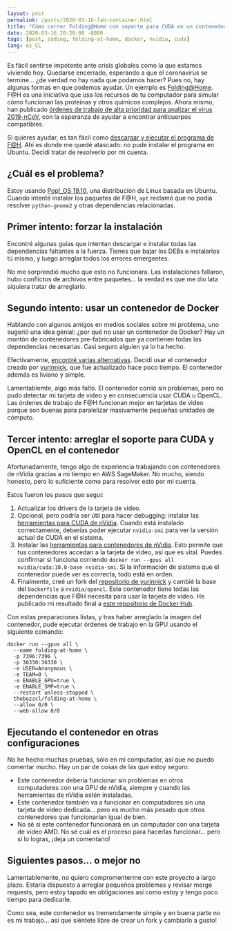 ```yaml
---
layout: post
permalink: /posts/2020-03-16-fah-container.html
title: "Cómo correr Folding@Home con soporte para CUDA en un contenedor de Docker"
date: 2020-03-16 20:20:00 -0800
tags: [post, coding, folding-at-home, docker, nvidia, cuda]
lang: es_CL
---
```


Es fácil sentirse impotente ante crisis globales como la que estamos viviendo hoy. Quedarse encerrado, esperando a que el coronavirus se termine... ¿de verdad no hay nada que podamos hacer? Pues no, hay algunas formas en que podemos ayudar. Un ejemplo es [Folding@Home](https://foldingathome.org/). F@H es una iniciativa que usa los recursos de tu computador para simular cómo funcionan las proteínas y otros químicos complejos. Ahora mismo, han publicado [órdenes de trabajo de alta prioridad para analizar el virus 2019-nCoV](ttps://foldingathome.org/2020/02/27/foldinghome-takes-up-the-fight-against-covid-19-2019-ncov/), con la esperanza de ayudar a encontrar anticuerpos compatibles.

Si quieres ayudar, es tan fácil como [descargar y ejecutar el programa de F@H](https://foldingathome.org/start-folding/). Ahí es donde me quedé atascado: no pude instalar el programa en Ubuntu. Decidí tratar de resolverlo por mi cuenta.

<!--more-->

## ¿Cuál es el problema?

Estoy usando [Pop!\_OS 19.10](https://system76.com/pop), una distribución de Linux basada en Ubuntu. Cuando intenté instalar los paquetes de F@H, `apt` reclamó que no podía resolver `python-gnome2` y otras dependencias relacionadas.

## Primer intento: forzar la instalación

Encontré algunas guías que intentan descargar e instalar todas las dependencias faltantes a la fuerza. Tienes que bajar los DEBs e instalarlos tú mismo, y luego arreglar todos los errores emergentes.

No me sorprendió mucho que esto no funcionara. Las instalaciones fallaron, hubo conflictos de archivos entre paquetes... la verdad es que me dio lata siquiera tratar de arreglarlo.

## Segundo intento: usar un contenedor de Docker

Hablando con algunos amigos en medios sociales sobre mi problema, uno sugerió una idea genial: ¿por qué no usar un contenedor de Docker? Hay un montón de contenedores pre-fabricados que ya contienen todas las dependencias necesarias. Casi seguro alguien ya lo ha hecho.

Efectivamente, [encontré varias alternativas](https://hub.docker.com/search?q=folding-at-home&type=image). Decidí usar el contenedor creado por [yurinnick](https://hub.docker.com/r/yurinnick/folding-at-home), que fue actualizado hace poco tiempo. El contenedor además es liviano y simple.

Lamentablemte, algo más faltó. El contenedor corrió sin problemas, pero no pudo detectar mi tarjeta de video y en consecuencia usar CUDA u OpenCL. Las órdenes de trabajo de F@H funcionan mejor en tarjetas de video porque son buenas para paralelizar masivamente pequeñas unidades de cómputo.

## Tercer intento: arreglar el soporte para CUDA y OpenCL en el contenedor

Afortunadamente, tengo algo de experiencia trabajando con contenedores de nVidia gracias a mi tiempo en AWS SageMaker. No mucho, siendo honesto, pero lo suficiente como para resolver esto por mi cuenta.

Estos fueron los pasos que seguí:
1. Actualizar los drivers de la tarjeta de video.
2. Opcional, pero podría ser útil para hacer debugging: instalar las [herramientas para CUDA de nVidia](https://developer.nvidia.com/cuda-downloads). Cuando está instalado correctamente, deberías poder ejecutar `nvidia-smi` para ver la versión actual de CUDA en el sistema.
3. Instalar las [herramientas para contenedores de nVidia](https://github.com/NVIDIA/nvidia-docker). Esto permite que tus contenedores accedan a la tarjeta de video, así que es vital. Puedes confirmar si funciona corriendo `docker run --gpus all nvidia/cuda:10.0-base nvidia-smi`. Si la información de sistema que el contenedor puede ver es correcta, todo está en orden.
4. Finalmente, creé un fork del [repositorio de yurinnick](https://github.com/yurinnick/folding-at-home-docker/) y cambié la base del `Dockerfile` a `nvidia/opencl`. Este contenedor tiene todas las dependencias que F@H necesita para usar la tarjeta de video. He publicado mi resultado final a [este repositorio de Docker Hub](https://hub.docker.com/r/thebozzcl/folding-at-home).

Con estas preparaciones listas, y tras haber arreglado la imagen del contenedor, pude ejecutar órdenes de trabajo en la GPU usando el siguiente comando:

```
docker run --gpus all \
  --name folding-at-home \
  -p 7396:7396 \
  -p 36330:36330 \
  -e USER=Anonymous \
  -e TEAM=0 \
  -e ENABLE_GPU=true \
  -e ENABLE_SMP=true \
  --restart unless-stopped \
  thebozzcl/folding-at-home \
  --allow 0/0 \
  --web-allow 0/0
```

## Ejecutando el contenedor en otras configuraciones

No he hecho muchas pruebas, sólo en mi computador, así que no puedo comentar mucho. Hay un par de cosas de las que estoy seguro:
* Este contenedor debería funcionar sin problemas en otros computadores con una GPU de nVidia, siempre y cuando las herramientas de nVidia estén instaladas.
* Este contenedor también va a funcionar en computadores sin una tarjeta de video dedicada... pero es mucho más pesado que otros contenedores que funcionarían igual de bien.
* No sé si este contenedor funcionará en un computador con una tarjeta de video AMD. No sé cuál es el proceso para hacerlas funcionar... pero si lo logras, ¡deja un comentario!

## Siguientes pasos... o mejor no

Lamentablemente, no quiero compromenterme con este proyecto a largo plazo. Estaría dispuesto a arreglar pequeños problemas y revisar merge requests, pero estoy tapado en obligaciones así como estoy y tengo poco tiempo para dedicarle.

Como sea, este contenedor es tremendamente simple y en buena parte no es mi trabajo... así que siéntete libre de crear un fork y cambiarlo a gusto!
